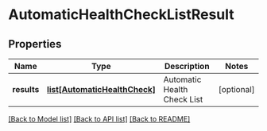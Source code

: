 # AutomaticHealthCheckListResult

## Properties
Name | Type | Description | Notes
------------ | ------------- | ------------- | -------------
**results** | [**list[AutomaticHealthCheck]**](AutomaticHealthCheck.md) | Automatic Health Check List | [optional] 

[[Back to Model list]](../README.md#documentation-for-models) [[Back to API list]](../README.md#documentation-for-api-endpoints) [[Back to README]](../README.md)

